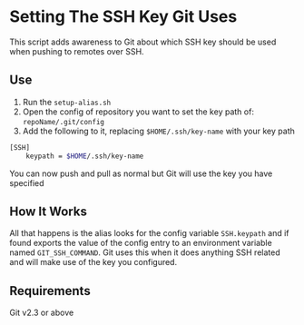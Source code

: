 # Setting The SSH Key Git Uses

This script adds awareness to Git about which SSH key should be used when pushing to remotes over SSH.

## Use

1. Run the `setup-alias.sh`
2. Open the config of repository you want to set the key path of: `repoName/.git/config`
3. Add the following to it, replacing `$HOME/.ssh/key-name` with your key path
```bash
[SSH]
    keypath = $HOME/.ssh/key-name
```
You can now push and pull as normal but Git will use the key you have specified

## How It Works

All that happens is the alias looks for the config variable `SSH.keypath` and if found exports the value of the config
entry to an environment variable named `GIT_SSH_COMMAND`. Git uses this when it does anything SSH related and will make
use of the key you configured.

## Requirements

Git v2.3 or above
